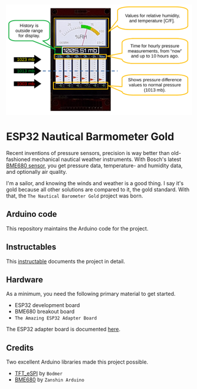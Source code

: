 ![Display](./images/explanation-for-barometer-readout.png)

# ESP32 Nautical Barmometer Gold

Recent inventions of pressure sensors, precision is way better than old-fashioned mechanical nautical weather instruments. With Bosch's latest [BME680 sensor](./assets/Datasheet-BME680.pdf), you get pressure data, temperature- and humidity data, and optionally air quality.

I'm a sailor, and knowing the winds and weather is a good thing. I say it's gold because all other solutions are compared to it, the gold standard. With that, the `The Nautical Barometer Gold` project was born.

## Arduino code

This repository maintains the Arduino code for the project.

## Instructables

This [instructable](https://www.instructables.com) documents the project in detail.

## Hardware

As a minimum, you need the following primary material to get started.

* ESP32 development board
* BME680 breakout board
* `The Amazing ESP32 Adapter Board`

The ESP32 adapter board is documented [here](https://github.com/DebinixTeam/esp32-adapter-board-v1x.git). 

## Credits

Two excellent Arduino libraries made this project possible.

* [TFT_eSPI](https://github.com/Bodmer/TFT_eSPI) by `Bodmer`
* [BME680](https://github.com/Zanduino/BME680) by `Zanshin Arduino`

